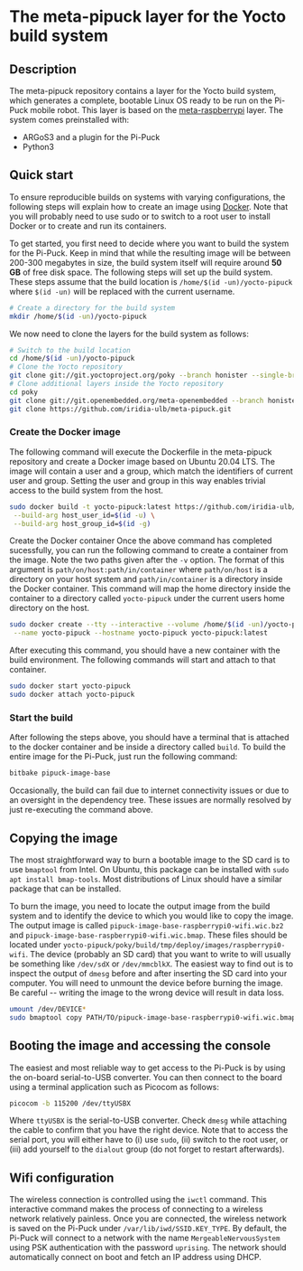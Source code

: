 # The meta-pipuck layer for the Yocto build system

## Description
The meta-pipuck repository contains a layer for the Yocto build system, which generates a complete, bootable Linux OS ready to be run on the Pi-Puck mobile robot. This layer is based on the [meta-raspberrypi](https://github.com/agherzan/meta-raspberrypi) layer. The system comes preinstalled with:
- ARGoS3 and a plugin for the Pi-Puck
- Python3

## Quick start
To ensure reproducible builds on systems with varying configurations, the following steps will explain how to create an image using [Docker](https://docs.docker.com/get-docker/). Note that you will probably need to use sudo or to switch to a root user to install Docker or to create and run its containers.

To get started, you first need to decide where you want to build the system for the Pi-Puck. Keep in mind that while the resulting image will be between 200-300 megabytes in size, the build system itself will require around **50 GB** of free disk space. The following steps will set up the build system. These steps assume that the build location is `/home/$(id -un)/yocto-pipuck` where `$(id -un)` will be replaced with the current username.
```sh
# Create a directory for the build system
mkdir /home/$(id -un)/yocto-pipuck
```

We now need to clone the layers for the build system as follows:
```sh
# Switch to the build location
cd /home/$(id -un)/yocto-pipuck
# Clone the Yocto repository
git clone git://git.yoctoproject.org/poky --branch honister --single-branch
# Clone additional layers inside the Yocto repository
cd poky
git clone git://git.openembedded.org/meta-openembedded --branch honister --single-branch
git clone https://github.com/iridia-ulb/meta-pipuck.git
```

### Create the Docker image
The following command will execute the Dockerfile in the meta-pipuck repository and create a Docker image based on Ubuntu 20.04 LTS. The image will contain a user and a group, which match the identifiers of current user and group. Setting the user and group in this way enables trivial access to the build system from the host.
```sh
sudo docker build -t yocto-pipuck:latest https://github.com/iridia-ulb/meta-pipuck.git#:docker \
 --build-arg host_user_id=$(id -u) \
 --build-arg host_group_id=$(id -g)
```

Create the Docker container
Once the above command has completed sucessfully, you can run the following command to create a container from the image. Note the two paths given after the `-v` option. The format of this argument is `path/on/host:path/in/container` where `path/on/host` is a directory on your host system and `path/in/container` is a directory inside the Docker container. This command will map the home directory inside the container to a directory called `yocto-pipuck` under the current users home directory on the host.
```sh
sudo docker create --tty --interactive --volume /home/$(id -un)/yocto-pipuck:/home/developer \
 --name yocto-pipuck --hostname yocto-pipuck yocto-pipuck:latest
```
After executing this command, you should have a new container with the build environment. The following commands will start and attach to that container.

```sh
sudo docker start yocto-pipuck
sudo docker attach yocto-pipuck
```

### Start the build
After following the steps above, you should have a terminal that is attached to the docker container and be inside a directory called `build`. To build the entire image for the Pi-Puck, just run the following command:
```sh
bitbake pipuck-image-base
```

Occasionally, the build can fail due to internet connectivity issues or due to an oversight in the dependency tree. These issues are normally resolved by just re-executing the command above.

## Copying the image
The most straightforward way to burn a bootable image to the SD card is to use `bmaptool` from Intel. On Ubuntu, this package can be installed with `sudo apt install bmap-tools`. Most distributions of Linux should have a similar package that can be installed.

To burn the image, you need to locate the output image from the build system and to identify the device to which you would like to copy the image. The output image is called `pipuck-image-base-raspberrypi0-wifi.wic.bz2` and `pipuck-image-base-raspberrypi0-wifi.wic.bmap`. These files should be located under `yocto-pipuck/poky/build/tmp/deploy/images/raspberrypi0-wifi`. The device (probably an SD card) that you want to write to will usually be something like `/dev/sdX` or `/dev/mmcblkX`. The easiest way to find out is to inspect the output of `dmesg` before and after inserting the SD card into your computer. You will need to unmount the device before burning the image. Be careful -- writing the image to the wrong device will result in data loss.

```sh
umount /dev/DEVICE*
sudo bmaptool copy PATH/TO/pipuck-image-base-raspberrypi0-wifi.wic.bmap /dev/DEVICE
```

## Booting the image and accessing the console
The easiest and most reliable way to get access to the Pi-Puck is by using the on-board serial-to-USB converter. You can then connect to the board using a terminal application such as Picocom as follows:
```sh
picocom -b 115200 /dev/ttyUSBX
```
Where `ttyUSBX` is the serial-to-USB converter. Check `dmesg` while attaching the cable to confirm that you have the right device. Note that to access the serial port, you will either have to (i) use `sudo`, (ii) switch to the root user, or (iii) add yourself to the `dialout` group (do not forget to restart afterwards).

## Wifi configuration
The wireless connection is controlled using the `iwctl` command. This interactive command makes the process of connecting to a wireless network relatively painless. Once you are connected, the wireless network is saved on the Pi-Puck under `/var/lib/iwd/SSID.KEY_TYPE`. By default, the Pi-Puck will connect to a network with the name `MergeableNervousSystem` using PSK authentication with the password `uprising`. The network should automatically connect on boot and fetch an IP address using DHCP.

